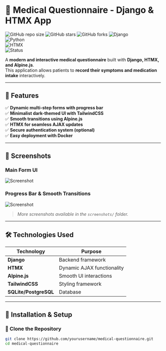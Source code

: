 # 🏥 Medical Questionnaire - Django & HTMX App

![GitHub repo size](https://img.shields.io/github/repo-size/yourusername/medical-questionnaire?color=blue&style=flat)
![GitHub stars](https://img.shields.io/github/stars/yourusername/medical-questionnaire?style=social)
![GitHub forks](https://img.shields.io/github/forks/yourusername/medical-questionnaire?style=social)
![Django](https://img.shields.io/badge/Django-v4+-blue)  
![Python](https://img.shields.io/badge/Python-3.8+-brightgreen)  
![HTMX](https://img.shields.io/badge/HTMX-Enabled-orange)  
![Status](https://img.shields.io/badge/Status-Active-green)  

A **modern and interactive medical questionnaire** built with **Django, HTMX, and Alpine.js**.  
This application allows patients to **record their symptoms and medication intake** interactively.

---

## 🚀 Features
✅ **Dynamic multi-step forms with progress bar**  
✅ **Minimalist dark-themed UI with TailwindCSS**  
✅ **Smooth transitions using Alpine.js**  
✅ **HTMX for seamless AJAX updates**  
✅ **Secure authentication system (optional)**  
✅ **Easy deployment with Docker**  

---

## 📸 Screenshots
### **Main Form UI**
![Screenshot](https://via.placeholder.com/800x400?text=Medical+Form+UI)

### **Progress Bar & Smooth Transitions**
![Screenshot](https://via.placeholder.com/800x400?text=Progress+Bar+Example)

> *More screenshots available in the `screenshots/` folder.*

---

## 🛠️ Technologies Used
| Technology  | Purpose |
|-------------|---------|
| **Django**  | Backend framework |
| **HTMX**  | Dynamic AJAX functionality |
| **Alpine.js** | Smooth UI interactions |
| **TailwindCSS** | Styling framework |
| **SQLite/PostgreSQL** | Database |

---

## 🎯 Installation & Setup

### **🔹 Clone the Repository**
```sh
git clone https://github.com/yourusername/medical-questionnaire.git
cd medical-questionnaire
